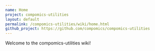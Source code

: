 ```yaml
---
name: Home
project: compomics-utilities
layout: default
permalink: /compomics-utilities/wiki/home.html
github_project: https://github.com/compomics/compomics-utilities
---
```


Welcome to the compomics-utilities wiki!
